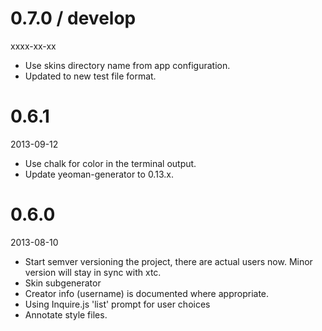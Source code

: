 
# 0.7.0 / develop

xxxx-xx-xx

- Use skins directory name from app configuration.
- Updated to new test file format.


# 0.6.1

2013-09-12

- Use chalk for color in the terminal output.
- Update yeoman-generator to 0.13.x.


# 0.6.0

2013-08-10

- Start semver versioning the project, there are actual users now. Minor version will stay in sync with xtc.
- Skin subgenerator
- Creator info (username) is documented where appropriate.
- Using Inquire.js 'list' prompt for user choices
- Annotate style files.